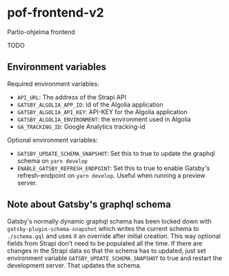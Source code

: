 # pof-frontend-v2
Partio-ohjelma frontend


TODO

## Environment variables

Required environment variables:

- `API_URL`: The address of the Strapi API
- `GATSBY_ALGOLIA_APP_ID`: Id of the Algolia application
- `GATSBY_ALGOLIA_API_KEY`: API-KEY for the Algolia application
- `GATSBY_ALGOLIA_ENVIRONMENT`: the environment used in Algolia
- `GA_TRACKING_ID`: Google Analytics tracking-id

Optional environment variables:

- `GATSBY_UPDATE_SCHEMA_SNAPSHOT`: Set this to true to update the graphql schema on `yarn develop`
- `ENABLE_GATSBY_REFRESH_ENDPOINT`: Set this to true to enable Gatsby's refresh-endpoint on `yarn develop`. Useful when running a preview server.

## Note about Gatsby's graphql schema
Gatsby's normally dynamic graphql schema has been locked down with `gatsby-plugin-schema-snapshot` which writes the current schema to `./schema.gql` and uses it an override after initial creation. This way optional fields from Strapi don't need to be populated all the time.
If there are changes in the Strapi data so that the schema has to updated, just set environment variable `GATSBY_UPDATE_SCHEMA_SNAPSHOT` to true and restart the development server. That updates the schema. 

